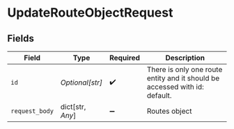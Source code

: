 # UpdateRouteObjectRequest


## Fields

| Field                                                                      | Type                                                                       | Required                                                                   | Description                                                                |
| -------------------------------------------------------------------------- | -------------------------------------------------------------------------- | -------------------------------------------------------------------------- | -------------------------------------------------------------------------- |
| `id`                                                                       | *Optional[str]*                                                            | :heavy_check_mark:                                                         | There is only one route entity and it should be accessed with id: default. |
| `request_body`                                                             | dict[str, *Any*]                                                           | :heavy_minus_sign:                                                         | Routes object                                                              |